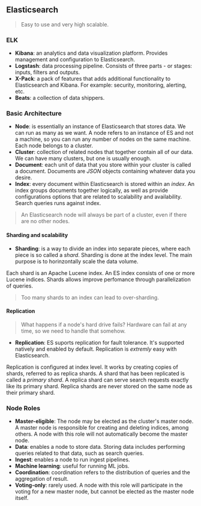 ## Elasticsearch

> Easy to use and very high scalable.

### ELK

- **Kibana**: an analytics and data visualization platform. Provides management and configuration to Elasticsearch.
- **Logstash**: data processing pipeline. Consists of three parts - or stages: inputs, filters and outputs.
- **X-Pack**: a pack of features that adds additional functionality to Elasticsearch and Kibana. For example: security, monitoring, alerting, etc.
- **Beats**: a collection of data shippers.

### Basic Architecture

- **Node**: is essentially an instance of Elasticsearch that stores data. We can run as many as we want. A node refers to an instance of ES and not a machine, so you can run any number of nodes on the same machine. Each node belongs to a cluster.
- **Cluster**: collection of related nodes that together contain all of our data. We can have many clusters, but one is usually enough.
- **Document**: each unit of data that you store within your cluster is called a document. Documents are *JSON* objects containing whatever data you desire.
- **Index**: every document within Elasticsearch is stored within an *index*. An index groups documents together logically, as well as provide configurations options that are related to scalability and availability. Search queries runs against index.

> An Elasticsearch node will always be part of a cluster, even if there are no other nodes.


#### Sharding and scalability

 - **Sharding**: is a way to divide an index into separate pieces, where each piece is so called a *shard*. Sharding is done at the index level. The main purpose is to horinzontally scale the data volume.

Each shard is an Apache Lucene index. An ES index consists of one or more Lucene indices. Shards allows improve perfomance through parallelization of queries.

> Too many shards to an index can lead to over-sharding.


#### Replication

> What happens if a node's hard drive fails? Hardware can fail at any time, so we need to handle that somehow.

- **Replication**: ES suports replication for fault tolerance. It's supported natively and enabled by default. Replication is *extremly* easy with Elasticsearch.

Replication is configured at index level. It works by creating copies of shards, referred to as replica shards. A shard that has been replicated is called a *primary shard*. A replica shard can serve search requests exactly like its primary shard. Replica shards are never stored on the same node as their primary shard.

### Node Roles

- **Master-eligible**: The node may be elected as the cluster's master node. A master node is responsible for creating and deleting indices, among others. A node with this role will not automatically become the master node.
- **Data**: enables a node to store data. Storing data includes performing queries related to that data, such as search queries.
- **Ingest**: enables a node to run ingest pipelines.
- **Machine learning**: useful for running ML jobs.
- **Coordination**: coordination refers to the distribution of queries and the aggregation of result.
- **Voting-only**: rarely used. A node with this role will participate in the voting for a new master node, but cannot be elected as the master node itself.
